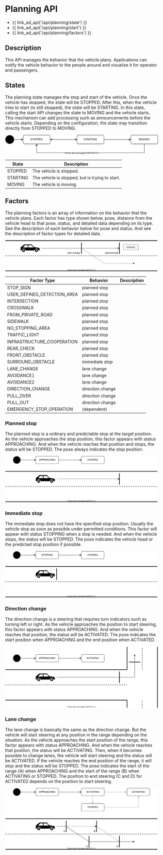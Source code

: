 # Planning API

- {{ link_ad_api('/api/planning/state') }}
- {{ link_ad_api('/api/planning/start') }}
- {{ link_ad_api('/api/planning/factors') }}

## Description

This API manages the behavior that the vehicle plans.
Applications can notify the vehicle behavior to the people around and visualize it for operator and passengers.

## States

The planning state manages the stop and start of the vehicle.
Once the vehicle has stopped, the state will be STOPPED.
After this, when the vehicle tries to start (is still stopped), the state will be STARTING.
In this state, calling the start API changes the state to MOVING and the vehicle starts.
This mechanism can add processing such as announcements before the vehicle starts.
Depending on the configuration, the state may transition directly from STOPPED to MOVING.

![planning-state](./docs/state.drawio.svg)

| State    | Description                                     |
| -------- | ----------------------------------------------- |
| STOPPED  | The vehicle is stopped.                         |
| STARTING | The vehicle is stopped, but is trying to start. |
| MOVING   | The vehicle is moving.                          |

## Factors

The planning factors is an array of information on the behavior that the vehicle plans.
Each factor has type shown below, pose, distance from the vehicle head to that pose, status, and detailed data depending on its type.
See the description of each behavior below for pose and status. And see the description of factor types for detailed data.

![planning-factors](./docs/factors.drawio.svg)

| Factor Type                 | Behavior         | Description |
| --------------------------- | ---------------- | ----------- |
| STOP_SIGN                   | planned stop     |             |
| USER_DEFINED_DETECTION_AREA | planned stop     |             |
| INTERSECTION                | planned stop     |             |
| CROSSWALK                   | planned stop     |             |
| FROM_PRIVATE_ROAD           | planned stop     |             |
| SIDEWALK                    | planned stop     |             |
| NO_STOPPING_AREA            | planned stop     |             |
| TRAFFIC_LIGHT               | planned stop     |             |
| INFRASTRUCTURE_COOPERATION  | planned stop     |             |
| REAR_CHECK                  | planned stop     |             |
| FRONT_OBSTACLE              | planned stop     |             |
| SURROUND_OBSTACLE           | immediate stop   |             |
| LANE_CHANGE                 | lane change      |             |
| AVOIDANCE1                  | lane change      |             |
| AVOIDANCE2                  | lane change      |             |
| DIRECTION_CHANGE            | direction change |             |
| PULL_OVER                   | direction change |             |
| PULL_OUT                    | direction change |             |
| EMERGENCY_STOP_OPERATION    | (dependent)      |             |

### Planned stop

The planned stop is a ordinary and predictable stop at the target position.
As the vehicle approaches the stop position, this factor appears with status APPROACHING.
And when the vehicle reaches that position and stops, the status will be STOPPED.
The pose always indicates the stop position.

![planned-stop-factor](./docs/factors-planned-stop.drawio.svg)

### Immediate stop

The immediate stop does not have the specified stop position.
Usually the vehicle stop as soon as possible under permitted conditions.
This factor will appear with status STOPPING when a stop is needed.
And when the vehicle stops, the status will be STOPPED.
The pose indicates the vehicle head or the predicted stop position if possible.

![immediate-stop-factor](./docs/factors-immediate-stop.drawio.svg)

### Direction change

The direction change is a steering that requires turn indicators such as turning left or right.
As the vehicle approaches the position to start steering, this factor appears with status APPROACHING.
And when the vehicle reaches that position, the status will be ACTIVATED.
The pose indicates the start position when APPROACHING and the end position when ACTIVATED.

![direction-change-factor](./docs/factors-direction-change.drawio.svg)

### Lane change

The lane change is basically the same as the direction change.
But the vehicle will start steering at any position in the range depending on the situation.
As the vehicle approaches the start position of the range, this factor appears with status APPROACHING.
And when the vehicle reaches that position, the status will be ACTIVATING.
Then, when it becomes possible to change lanes, the vehicle will start steering and the status will be ACTIVATED.
If the vehicle reaches the end position of the range, it will stop and the status will be STOPPED.
The pose indicates the start of the range (A) when APPROACHING and the start of the range (B) when ACTIVATING or STOPPED.
The position to end steering (C and D) for ACTIVATED depends on the position to start steering.

![lane-change-factor](./docs/factors-lane-change.drawio.svg)
